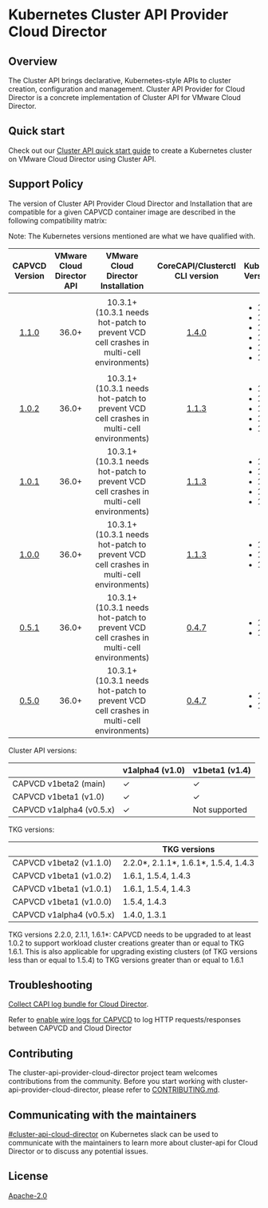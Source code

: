 # Kubernetes Cluster API Provider Cloud Director

## Overview
The Cluster API brings declarative, Kubernetes-style APIs to cluster creation, configuration and management. Cluster API Provider for Cloud Director is a concrete implementation of Cluster API for VMware Cloud Director.

## Quick start
Check out our [Cluster API quick start guide](docs/QUICKSTART.md) to create a Kubernetes cluster on VMware Cloud Director using Cluster API.

<a name="support_matrix"></a>
## Support Policy
The version of Cluster API Provider Cloud Director and Installation that are compatible for a given CAPVCD container image are described in the following compatibility matrix:

Note: The Kubernetes versions mentioned are what we have qualified with.

|                                   CAPVCD Version                                   | VMware Cloud Director API |                              VMware Cloud Director Installation                              |                                                                CoreCAPI/Clusterctl CLI version                                                                 | Kubernetes Versions                                                                     | CSI Versions                                                                                                                                                                                                                                                                                                                                                                                                        | CPI Versions                                                                                                                                                                                                                                                                                              | 
|:----------------------------------------------------------------------------------:|:-------------------------:|:--------------------------------------------------------------------------------------------:|:--------------------------------------------------------------------------------------------------------------------------------------------------------------:|:----------------------------------------------------------------------------------------|:--------------------------------------------------------------------------------------------------------------------------------------------------------------------------------------------------------------------------------------------------------------------------------------------------------------------------------------------------------------------------------------------------------------------|:----------------------------------------------------------------------------------------------------------------------------------------------------------------------------------------------------------------------------------------------------------------------------------------------------------|
| [1.1.0](https://github.com/vmware/cluster-api-provider-cloud-director/tree/v1.1.0) |           36.0+           | 10.3.1+ <br/>(10.3.1 needs hot-patch to prevent VCD cell crashes in multi-cell environments) |                                          [1.4.0](https://github.com/kubernetes-sigs/cluster-api/releases/tag/v1.4.0)                                           | <ul><li>1.25</li><li>1.24</li><li>1.23</li><li>1.22</li><li>1.21</li><li>1.20</li></ul> | <ul><li>[1.4.0](https://github.com/vmware/cloud-director-named-disk-csi-driver/releases/tag/1.4)</li><li>[1.3.2](https://github.com/vmware/cloud-director-named-disk-csi-driver/releases/tag/1.3.2)</li><li>[1.3.1](https://github.com/vmware/cloud-director-named-disk-csi-driver/releases/tag/1.3.1)</li><li>[1.3.0](https://github.com/vmware/cloud-director-named-disk-csi-driver/releases/tag/1.3.0)</li></ul> | <ul><li>[1.4.0](https://github.com/vmware/cloud-provider-for-cloud-director/releases/tag/1.4.0)</li><li>[1.3.0](https://github.com/vmware/cloud-provider-for-cloud-director/releases/tag/1.3.0)</li><li>[1.2.0](https://github.com/vmware/cloud-provider-for-cloud-director/releases/tag/1.2.0)</li></ul> |
| [1.0.2](https://github.com/vmware/cluster-api-provider-cloud-director/tree/1.0.2)  |           36.0+           | 10.3.1+ <br/>(10.3.1 needs hot-patch to prevent VCD cell crashes in multi-cell environments) |                                          [1.1.3](https://github.com/kubernetes-sigs/cluster-api/releases/tag/v1.1.3)                                           | <ul><li>1.24</li><li>1.23</li><li>1.22</li><li>1.21</li><li>1.20</li></ul>              | <ul><li>[1.3.1](https://github.com/vmware/cloud-director-named-disk-csi-driver/releases/tag/1.3.1)</li><li>[1.3.0](https://github.com/vmware/cloud-director-named-disk-csi-driver/releases/tag/1.3.0)</li></ul>                                                                                                                                                                                                     | <ul><li>[1.3.0](https://github.com/vmware/cloud-provider-for-cloud-director/releases/tag/1.3.0)</li><li>[1.2.0](https://github.com/vmware/cloud-provider-for-cloud-director/releases/tag/1.2.0)</li></ul>                                                                                                 |
| [1.0.1](https://github.com/vmware/cluster-api-provider-cloud-director/tree/1.0.1)  |           36.0+           | 10.3.1+ <br/>(10.3.1 needs hot-patch to prevent VCD cell crashes in multi-cell environments) |                                          [1.1.3](https://github.com/kubernetes-sigs/cluster-api/releases/tag/v1.1.3)                                           | <ul><li>1.24</li><li>1.23</li><li>1.22</li><li>1.21</li><li>1.20</li></ul>              | <ul><li>[1.3.1](https://github.com/vmware/cloud-director-named-disk-csi-driver/releases/tag/1.3.1)</li><li>[1.3.0](https://github.com/vmware/cloud-director-named-disk-csi-driver/releases/tag/1.3.0)</li></ul>                                                                                                                                                                                                     | <ul><li>[1.3.0](https://github.com/vmware/cloud-provider-for-cloud-director/releases/tag/1.3.0)</li><li>[1.2.0](https://github.com/vmware/cloud-provider-for-cloud-director/releases/tag/1.2.0)</li></ul>                                                                                                 |
| [1.0.0](https://github.com/vmware/cluster-api-provider-cloud-director/tree/1.0.0)  |           36.0+           | 10.3.1+ <br/>(10.3.1 needs hot-patch to prevent VCD cell crashes in multi-cell environments) |                                          [1.1.3](https://github.com/kubernetes-sigs/cluster-api/releases/tag/v1.1.3)                                           | <ul><li>1.22</li><li>1.21</li><li>1.20</li></ul>                                        | <ul><li>[1.3.1](https://github.com/vmware/cloud-director-named-disk-csi-driver/releases/tag/1.3.1)</li><li>[1.3.0](https://github.com/vmware/cloud-director-named-disk-csi-driver/releases/tag/1.3.0)</li></ul>                                                                                                                                                                                                     | <ul><li>[1.3.0](https://github.com/vmware/cloud-provider-for-cloud-director/releases/tag/1.3.0)</li><li>[1.2.0](https://github.com/vmware/cloud-provider-for-cloud-director/releases/tag/1.2.0)</li></ul>                                                                                                 |
| [0.5.1](https://github.com/vmware/cluster-api-provider-cloud-director/tree/0.5.1)  |           36.0+           | 10.3.1+ <br/>(10.3.1 needs hot-patch to prevent VCD cell crashes in multi-cell environments) |                                          [0.4.7](https://github.com/kubernetes-sigs/cluster-api/releases/tag/v0.4.7)                                           | <ul><li>1.21</li><li>1.20</li></ul>                                                     |
| [0.5.0](https://github.com/vmware/cluster-api-provider-cloud-director/tree/0.5.0)  |           36.0+           | 10.3.1+ <br/>(10.3.1 needs hot-patch to prevent VCD cell crashes in multi-cell environments) |                                          [0.4.7](https://github.com/kubernetes-sigs/cluster-api/releases/tag/v0.4.7)                                           | <ul><li>1.21</li><li>1.20</li></ul>                                                     |

Cluster API versions:

|                          | v1alpha4 (v1.0) | v1beta1 (v1.4) |
|--------------------------| --------------  |----------------|
| CAPVCD v1beta2 (main)    |     ✓           | ✓              |
| CAPVCD v1beta1 (v1.0)    |     ✓           | ✓              |
| CAPVCD v1alpha4 (v0.5.x) |     ✓           | Not supported  |

TKG versions:

|                          | TKG versions                         |
|--------------------------|--------------------------------------| 
| CAPVCD v1beta2  (v1.1.0) | 2.2.0*, 2.1.1*, 1.6.1*, 1.5.4, 1.4.3 |
| CAPVCD v1beta1  (v1.0.2) | 1.6.1, 1.5.4, 1.4.3                  |
| CAPVCD v1beta1  (v1.0.1) | 1.6.1, 1.5.4, 1.4.3                  |
| CAPVCD v1beta1  (v1.0.0) | 1.5.4, 1.4.3                         | 
| CAPVCD v1alpha4 (v0.5.x) | 1.4.0, 1.3.1                         |

TKG versions 2.2.0, 2.1.1, 1.6.1*: CAPVCD needs to be upgraded to at least 1.0.2 to support workload cluster creations 
greater than or equal to TKG 1.6.1. This is also applicable for upgrading existing clusters (of TKG versions less than or 
equal to 1.5.4) to TKG versions greater than or equal to 1.6.1

## Troubleshooting
[Collect CAPI log bundle for Cloud Director](https://github.com/vmware/cluster-api-provider-cloud-director/tree/main/scripts).

Refer to [enable wire logs for CAPVCD](docs/WIRE_LOGS.md) to log HTTP requests/responses between CAPVCD and Cloud Director

## Contributing
The cluster-api-provider-cloud-director project team welcomes contributions from the community. Before you start working with cluster-api-provider-cloud-director, please refer to [CONTRIBUTING.md](CONTRIBUTING.md).

## Communicating with the maintainers
[#cluster-api-cloud-director](https://kubernetes.slack.com/messages/C04JFT7GDGR) on Kubernetes slack can be used to communicate with the maintainers to learn more about cluster-api for Cloud Director or to discuss any potential issues.

## License
[Apache-2.0](LICENSE)
